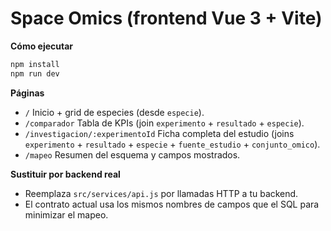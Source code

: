 
# Space Omics (frontend Vue 3 + Vite)

**Cómo ejecutar**
```bash
npm install
npm run dev
```

**Páginas**
- `/` Inicio + grid de especies (desde `especie`).
- `/comparador` Tabla de KPIs (join `experimento` + `resultado` + `especie`).
- `/investigacion/:experimentoId` Ficha completa del estudio (joins `experimento` + `resultado` + `especie` + `fuente_estudio` + `conjunto_omico`).
- `/mapeo` Resumen del esquema y campos mostrados.

**Sustituir por backend real**
- Reemplaza `src/services/api.js` por llamadas HTTP a tu backend. 
- El contrato actual usa los mismos nombres de campos que el SQL para minimizar el mapeo.
